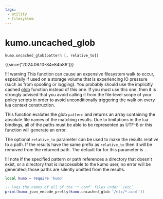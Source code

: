 ```yaml
---
tags:
 - utility
 - filesystem
---
```


# kumo.uncached_glob

```
kumo.uncached_glob(pattern [, relative_to])
```

{{since('2024.06.10-84e84b89')}}

!!! warning
    This function can cause an expensive filesystem walk to occur, especially
    if used on a storage volume that is experiencing IO pressure (such as
    from spooling or logging). You probably should use the implicitly
    cached [glob](glob.md) function instead of this one. If you must use this one,
    then it is strongly advised that you avoid calling it from the file-level
    scope of your policy scripts in order to avoid unconditionally triggering
    the walk on every lua context construction.

This function evalutes the glob `pattern` and returns an array containing the
absolute file names of the matching results.  Due to limitations in the lua
bindings, all of the paths must be able to be represented as UTF-8 or this
function will generate an error.

The optional `relative_to` parameter can be used to make the results relative
to a path.  If the results have the same prefix as `relative_to` then it will
be removed from the returned path. The default for for this parameter is `.`.

!!! note
    If the specified pattern or path references a directory that doesn't
    exist, or a directory that is inaccessible to the kumo user, no
    error will be generated; those paths are silently omitted from
    the results.

```lua
local kumo = require 'kumo'

-- logs the names of all of the '*.conf' files under `/etc`
print(kumo.json_encode_pretty(kumo.uncached_glob '/etc/*.conf'))
```

